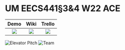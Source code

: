 # UM EECS441§3&4 W22 ACE

| Demo  |  Wiki |  Trello  |
|:-----:|:-----:|:--------:|
|[<img src="https://eecs441.eecs.umich.edu/img/admin/video.png">][demo_page]|[<img src="https://eecs441.eecs.umich.edu/img/admin/wiki.png">][wiki_page]|[<img src="https://eecs441.eecs.umich.edu/img/admin/trello.png">][process_page]|

![Elevator Pitch](https://user-images.githubusercontent.com/19368931/163737550-3dc6091f-d0dc-44bf-8dc7-5793e549d841.png)
![Team](https://user-images.githubusercontent.com/19368931/163737599-c6630dbe-a9e0-4d58-9182-18eec08feb24.png)

[demo_page]: https://www.youtube.com/watch?v=dQw4w9WgXcQ
[wiki_page]: https://github.com/xosnos/ACE/wiki
[process_page]: https://trello.com/b/60stM83T/ace

